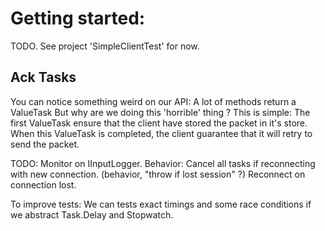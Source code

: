 # Getting started:

TODO.
See project 'SimpleClientTest' for now.

## Ack Tasks
You can notice something weird on our API:
A lot of methods return a ValueTask<Task>
But why are we doing this 'horrible' thing ?
This is simple:
The first ValueTask ensure that the client have stored the packet in it's store.
When this ValueTask is completed, the client guarantee that it will retry to send the packet.


TODO:
Monitor on IInputLogger.
Behavior:
Cancel all tasks if reconnecting with new connection. (behavior, "throw if lost session" ?)
Reconnect on connection lost.

To improve tests:
We can tests exact timings and some race conditions if we abstract Task.Delay and Stopwatch.

